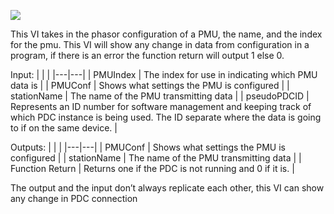 ﻿
![](https://lh4.googleusercontent.com/1wIRSm2e1XhAruos1IGEOx2CaZnls6BF-f-cFqhrZtsIcvuGt3Rgoc9Rly6TnKRaPerVsJJ8BgKKaojFfYp8A-bu3nsLiXEBJyXNZVtY96_37OIZOBLQTR1bMMu8oaA7M2ilyXWs)

This VI takes in the phasor configuration of a PMU, the name, and the index for the pmu. This VI will show any change in data from configuration in a program, if there is an error the function return will output 1 else 0.

Input:
|  |  |
|---|---|
| PMUIndex | The index for use in indicating which PMU data is  |
| PMUConf | Shows what settings the PMU is configured  |
| stationName | The name of the PMU transmitting data |
| pseudoPDCID | Represents an ID number for software management and keeping track of which PDC instance is being used.  The ID separate where the data is going to if on the same device. |

Outputs:
|  |  |
|---|---|
| PMUConf | Shows what settings the PMU is configured |
| stationName | The name of the PMU transmitting data |
| Function Return | Returns one if the PDC is not running and 0 if it is. |

The output and the input don’t always replicate each other, this VI can show any change in PDC connection

